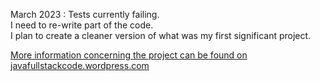 March 2023 : 
Tests currently failing.<br>
I need to re-write part of the code.<br>
I plan to create a cleaner version of what was my first significant project.<br>

[More information concerning the project can be found on javafullstackcode.wordpress.com](https://javafullstackcode.wordpress.com/, "Java Full Stack Code")
